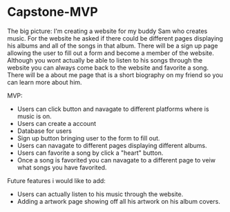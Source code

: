 # Capstone-MVP
The big picture: I'm creating a website for my buddy Sam who creates music. For the website he asked if there could be different pages displaying his albums and all of the songs in that album. There will be a sign up page allowing the user to fill out a form and become a member of the website. Although you wont actually be able to listen to his songs through the website you can always come back to the website and favorite a song. There will be a about me page that is a short biography on my friend so you can learn more about him.

MVP:
<ul>
  <li>Users can click button and navagate to different platforms where is music is on.</li>
  <li>Users can create a account</li>
  <li>Database for users</li>
  <li>Sign up button bringing user to the form to fill out.</li>
  <li>Users can navagate to different pages displaying different albums.</li>
  <li>Users can favorite a song by click a "heart" button.</li>
  <li>Once a song is favorited you can navagate to a different page to veiw what songs you have favorited.</li>
</ul>

Future features i would like to add:
<ul>
  <li>Users can actually listen to his music through the website.</li>
  <li>Adding a artwork page showing off all his artwork on his album covers.</li>
</ul>
